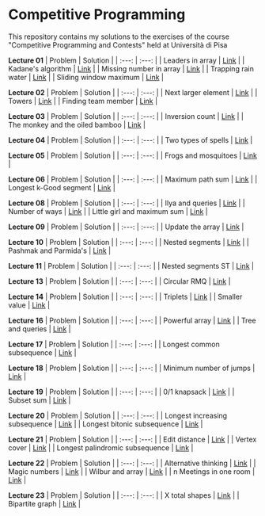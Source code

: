 # Competitive Programming
This repository contains my solutions to the exercises of the course "Competitive Programming and Contests" held at Università di Pisa






**Lecture 01**
| Problem | Solution |
| :---: | :---: |
| Leaders in array | [Link](Lecture01/LeadersInArray.cpp) |
| Kadane's algorithm | [Link](Lecture01/MaxSumSubarray.cpp) |
| Missing number in array | [Link](Lecture01/MissingNumberInArray.cpp) |
| Trapping rain water | [Link](Lecture01/TrappingRainWater.cpp) |
| Sliding window maximum | [Link](Lecture01/SlidingWindowMaximum.cpp) |

**Lecture 02**
| Problem | Solution |
| :---: | :---: |
| Next larger element | [Link](Lecture02/NextLargerElement.cpp) |
| Towers | [Link](Lecture02/Towers.cpp) |
| Finding team member | [Link](Lecture02/FindingTeamMember.cpp) |

**Lecture 03**
| Problem | Solution |
| :---: | :---: |
| Inversion count | [Link](Lecture03/InversionCount.cpp) |
| The monkey and the oiled bamboo | [Link](Lecture03/TheMonkeyAndTheOiledBamboo.cpp) |

**Lecture 04**
| Problem | Solution |
| :---: | :---: |
| Two types of spells | [Link](Lecture04/TwoTypesOfSpells.cpp) |

**Lecture 05**
| Problem | Solution |
| :---: | :---: |
| Frogs and mosquitoes | [Link](Lecture05/FrogsAndMosquitoes.cpp) |

**Lecture 06**
| Problem | Solution |
| :---: | :---: |
| Maximum path sum | [Link](Lecture06/MaximumPathSum.cpp) |
| Longest k-Good segment | [Link](Lecture06/LongestKGoodSegment.cpp) |

**Lecture 08**
| Problem | Solution |
| :---: | :---: |
| Ilya and queries | [Link](Lecture08/IlyaAndQueries.cpp) |
| Number of ways | [Link](Lecture08/NumberOfWays.cpp) |
| Little girl and maximum sum | [Link](Lecture08/LittleGirlAndMaximumSum.cpp) |

**Lecture 09**
| Problem | Solution |
| :---: | :---: |
| Update the array | [Link](Lecture09/UpdateTheArray.cpp) |

**Lecture 10**
| Problem | Solution |
| :---: | :---: |
| Nested segments | [Link](Lecture10/NestedSegments.cpp) |
| Pashmak and Parmida's | [Link](Lecture10/PashmakAndParmida.cpp) |

**Lecture 11**
| Problem | Solution |
| :---: | :---: |
| Nested segments ST | [Link](Lecture11/NestedSegmentsST.cpp) |

**Lecture 13**
| Problem | Solution |
| :---: | :---: |
| Circular RMQ | [Link](Lecture13/CircularRMQ.cpp) |

**Lecture 14**
| Problem | Solution |
| :---: | :---: |
| Triplets | [Link](Lecture14/Triplets.cpp) |
| Smaller value | [Link](Lecture14/SmallerValue.cpp) |

**Lecture 16**
| Problem | Solution |
| :---: | :---: |
| Powerful array | [Link](Lecture16/PowerfulArray.cpp) |
| Tree and queries | [Link](Lecture16/TreeAndQueries.cpp) |

**Lecture 17**
| Problem | Solution |
| :---: | :---: |
| Longest common subsequence | [Link](Lecture17/LongestCommonSubsequence.cpp) |

**Lecture 18**
| Problem | Solution |
| :---: | :---: |
| Minimum number of jumps | [Link](Lecture18/MinimumNumberOfJumps.cpp) |

**Lecture 19**
| Problem | Solution |
| :---: | :---: |
| 0/1 knapsack | [Link](Lecture19/01Knapsack.cpp) |
| Subset sum | [Link](Lecture19/SubsetSum.cpp) |

**Lecture 20**
| Problem | Solution |
| :---: | :---: |
| Longest increasing subsequence | [Link](Lecture20/LongestIncreasingSubsequence.cpp) |
| Longest bitonic subsequence | [Link](Lecture20/LongestBitonicSubsequence.cpp) |

**Lecture 21**
| Problem | Solution |
| :---: | :---: |
| Edit distance | [Link](Lecture21/EditDistance.cpp) |
| Vertex cover | [Link](Lecture21/VertexCover.cpp) |
| Longest palindromic subsequence | [Link](Lecture21/LongestPalindromicSubsequence.cpp) |

**Lecture 22**
| Problem | Solution |
| :---: | :---: |
| Alternative thinking | [Link](Lecture22/AlternativeThinking.cpp) |
| Magic numbers | [Link](Lecture22/MagicNumbers.cpp) |
| Wilbur and array | [Link](Lecture22/WilburAndArray.cpp) |
| n Meetings in one room | [Link](Lecture22/nMeetingsInOneRoom.cpp) |

**Lecture 23**
| Problem | Solution |
| :---: | :---: |
| X total shapes | [Link](Lecture23/XTotalShapes.cpp) |
| Bipartite graph | [Link](Lecture23/BipartiteGraph.cpp) |
